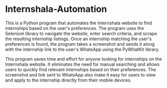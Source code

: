 # Internshala-Automation

This is a Python program that automates the Internshala website to find internships based on the user's preferences. The program uses the Selenium library to navigate the website, enter search criteria, and scrape the resulting internship listings. Once an internship matching the user's preferences is found, the program takes a screenshot and sends it along with the internship link to the user's WhatsApp using the PyWhatKit library.

This program saves time and effort for anyone looking for internships on the Internshala website. It eliminates the need for manual searching and allows users to quickly find relevant internships based on their preferences. The screenshot and link sent to WhatsApp also make it easy for users to view and apply to the internship directly from their mobile devices.
